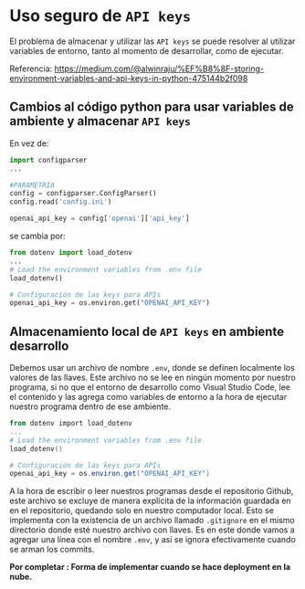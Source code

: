 # Uso seguro de `API keys`

El problema de almacenar y utilizar las `API keys` se puede resolver al utilizar variables de entorno, tanto al momento de desarrollar, como de ejecutar.

Referencia: <https://medium.com/@alwinraju/%EF%B8%8F-storing-environment-variables-and-api-keys-in-python-475144b2f098>

## Cambios al código python para usar variables de ambiente y almacenar `API keys`

En vez de:

```python
import configparser
...

#PARAMETRIA
config = configparser.ConfigParser()
config.read('config.ini')

openai_api_key = config['openai']['api_key']
```

se cambia por:

```python
from dotenv import load_dotenv
...
# Load the environment variables from .env file
load_dotenv()

# Configuración de las keys para APIs
openai_api_key = os.environ.get("OPENAI_API_KEY")
```

## Almacenamiento local de `API keys` en ambiente desarrollo

Debemos usar un archivo de nombre `.env`, donde se definen localmente los valores de las llaves. Este archivo no
 se lee en ningún momento por nuestro programa, si no que el entorno de desarrollo como Visual Studio 
Code, lee el contenido y las agrega como variables de entorno a la hora de ejecutar nuestro programa dentro de ese ambiente.

```powershell
from dotenv import load_dotenv
...
# Load the environment variables from .env file
load_dotenv()

# Configuración de las keys para APIs
openai_api_key = os.environ.get("OPENAI_API_KEY")
```

A la hora de escribir o leer nuestros programas desde el repositorio Github, este archivo se excluye de manera explícita de la información guardada en en el repositorio, quedando solo en nuestro computador local. Esto se implementa con la existencia de un archivo llamado `.gitignore` en el mismo directorio donde esté nuestro archivo con llaves. Es en este donde vamos a agregar una línea con el nombre `.env`, y así se ignora efectivamente cuando se arman los commits.

**Por completar :  Forma de implementar cuando se hace deployment en la nube.** 
